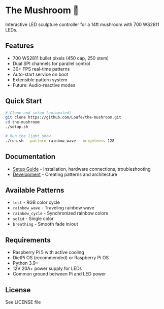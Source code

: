# The Mushroom 🍄

Interactive LED sculpture controller for a 14ft mushroom with 700 WS2811 LEDs.

## Features
- 700 WS2811 bullet pixels (450 cap, 250 stem)
- Dual SPI channels for parallel control
- 30+ FPS real-time patterns
- Auto-start service on boot
- Extensible pattern system
- Future: Audio-reactive modes

## Quick Start

```bash
# Clone and setup (automated)
git clone https://github.com/Loufe/the-mushroom.git
cd the-mushroom
./setup.sh

# Run the light show
./run.sh --pattern rainbow_wave --brightness 128
```

## Documentation
- [Setup Guide](docs/SETUP.md) - Installation, hardware connections, troubleshooting
- [Development](docs/DEVELOPMENT.md) - Creating patterns and architecture

## Available Patterns
- `test` - RGB color cycle
- `rainbow_wave` - Traveling rainbow wave
- `rainbow_cycle` - Synchronized rainbow colors
- `solid` - Single color
- `breathing` - Smooth fade in/out

## Requirements
- Raspberry Pi 5 with active cooling
- DietPi OS (recommended) or Raspberry Pi OS
- Python 3.9+
- 12V 20A+ power supply for LEDs
- Common ground between Pi and LED power

## License
See LICENSE file